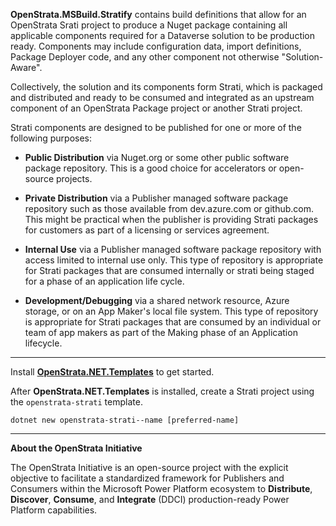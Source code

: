 **OpenStrata.MSBuild.Stratify** contains build definitions that allow for an OpenStrata Srati project to produce a Nuget package containing all applicable components required for a Dataverse solution to be production ready.  Components may include configuration data, import definitions,
Package Deployer code, and any other component not otherwise "Solution-Aware".

Collectively, the solution and its components form Strati, which is packaged and distributed and ready to be consumed and integrated as an upstream component of an OpenStrata Package project or another Strati project.  

Strati components are designed to be published for one or more of the following purposes:

- **Public Distribution** via Nuget.org or some other public software package repository.  This is a good choice for accelerators or open-source projects.

- **Private Distribution** via a Publisher managed software package repository such as those available from dev.azure.com or github.com. This might be practical when the publisher is providing Strati packages for customers as part of a licensing or services agreement.

- **Internal Use** via a Publisher managed software package repository with access limited to internal use only.  This type of repository is appropriate for Strati packages that are consumed internally or strati being staged for a phase of an application life cycle.

- **Development/Debugging** via a shared network resource, Azure storage, or on an App Maker's local file system.  This type of repository is appropriate for Strati packages that are consumed by an individual or team of app makers as part of the Making phase of an Application lifecycle.

***

Install **[OpenStrata.NET.Templates](https://www.nuget.org/packages/OpenStrata.NET.Templates)** to get started.

After **OpenStrata.NET.Templates** is installed, create a Strati project using the `openstrata-strati` template.

```
dotnet new openstrata-strati--name [preferred-name]
```



***


**About the OpenStrata Initiative**

The OpenStrata Initiative is an open-source project with the explicit objective to facilitate a standardized framework for Publishers and Consumers within the Microsoft Power Platform ecosystem to **Distribute**, **Discover**, **Consume**, and **Integrate** (DDCI) production-ready Power Platform 
capabilities.

